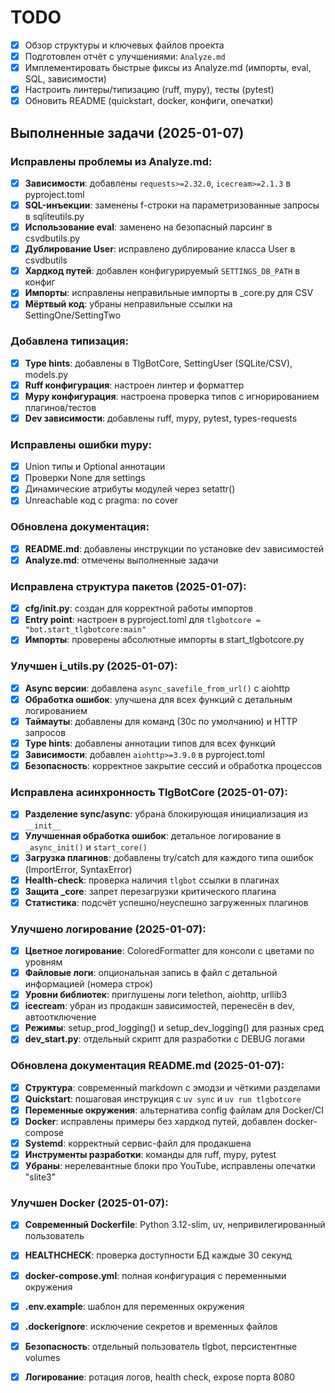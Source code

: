 # TODO

- [x] Обзор структуры и ключевых файлов проекта
- [x] Подготовлен отчёт с улучшениями: `Analyze.md`
- [x] Имплементировать быстрые фиксы из Analyze.md (импорты, eval, SQL, зависимости)
- [x] Настроить линтеры/типизацию (ruff, mypy), тесты (pytest)
- [x] Обновить README (quickstart, docker, конфиги, опечатки)

## Выполненные задачи (2025-01-07)

### Исправлены проблемы из Analyze.md:
- [x] **Зависимости**: добавлены `requests>=2.32.0`, `icecream>=2.1.3` в pyproject.toml
- [x] **SQL-инъекции**: заменены f-строки на параметризованные запросы в sqliteutils.py
- [x] **Использование eval**: заменено на безопасный парсинг в csvdbutils.py
- [x] **Дублирование User**: исправлено дублирование класса User в csvdbutils
- [x] **Хардкод путей**: добавлен конфигурируемый `SETTINGS_DB_PATH` в конфиг
- [x] **Импорты**: исправлены неправильные импорты в _core.py для CSV
- [x] **Мёртвый код**: убраны неправильные ссылки на SettingOne/SettingTwo

### Добавлена типизация:
- [x] **Type hints**: добавлены в TlgBotCore, SettingUser (SQLite/CSV), models.py
- [x] **Ruff конфигурация**: настроен линтер и форматтер
- [x] **Mypy конфигурация**: настроена проверка типов с игнорированием плагинов/тестов
- [x] **Dev зависимости**: добавлены ruff, mypy, pytest, types-requests

### Исправлены ошибки mypy:
- [x] Union типы и Optional аннотации
- [x] Проверки None для settings
- [x] Динамические атрибуты модулей через setattr()
- [x] Unreachable код с pragma: no cover

### Обновлена документация:
- [x] **README.md**: добавлены инструкции по установке dev зависимостей
- [x] **Analyze.md**: отмечены выполненные задачи

### Исправлена структура пакетов (2025-01-07):
- [x] **cfg/__init__.py**: создан для корректной работы импортов
- [x] **Entry point**: настроен в pyproject.toml для `tlgbotcore = "bot.start_tlgbotcore:main"`
- [x] **Импорты**: проверены абсолютные импорты в start_tlgbotcore.py

### Улучшен i_utils.py (2025-01-07):
- [x] **Async версии**: добавлена `async_savefile_from_url()` с aiohttp
- [x] **Обработка ошибок**: улучшена для всех функций с детальным логированием
- [x] **Таймауты**: добавлены для команд (30с по умолчанию) и HTTP запросов
- [x] **Type hints**: добавлены аннотации типов для всех функций
- [x] **Зависимости**: добавлен `aiohttp>=3.9.0` в pyproject.toml
- [x] **Безопасность**: корректное закрытие сессий и обработка процессов

### Исправлена асинхронность TlgBotCore (2025-01-07):
- [x] **Разделение sync/async**: убрана блокирующая инициализация из `__init__`
- [x] **Улучшенная обработка ошибок**: детальное логирование в `_async_init()` и `start_core()`
- [x] **Загрузка плагинов**: добавлены try/catch для каждого типа ошибок (ImportError, SyntaxError)
- [x] **Health-check**: проверка наличия `tlgbot` ссылки в плагинах
- [x] **Защита _core**: запрет перезагрузки критического плагина
- [x] **Статистика**: подсчёт успешно/неуспешно загруженных плагинов

### Улучшено логирование (2025-01-07):
- [x] **Цветное логирование**: ColoredFormatter для консоли с цветами по уровням
- [x] **Файловые логи**: опциональная запись в файл с детальной информацией (номера строк)
- [x] **Уровни библиотек**: приглушены логи telethon, aiohttp, urllib3
- [x] **icecream**: убран из продакшн зависимостей, перенесён в dev, автоотключение
- [x] **Режимы**: setup_prod_logging() и setup_dev_logging() для разных сред
- [x] **dev_start.py**: отдельный скрипт для разработки с DEBUG логами

### Обновлена документация README.md (2025-01-07):
- [x] **Структура**: современный markdown с эмодзи и чёткими разделами
- [x] **Quickstart**: пошаговая инструкция с `uv sync` и `uv run tlgbotcore`
- [x] **Переменные окружения**: альтернатива config файлам для Docker/CI
- [x] **Docker**: исправлены примеры без хардкод путей, добавлен docker-compose
- [x] **Systemd**: корректный сервис-файл для продакшена
- [x] **Инструменты разработки**: команды для ruff, mypy, pytest
- [x] **Убраны**: нерелевантные блоки про YouTube, исправлены опечатки "slite3"

### Улучшен Docker (2025-01-07):
- [x] **Современный Dockerfile**: Python 3.12-slim, uv, непривилегированный пользователь
- [x] **HEALTHCHECK**: проверка доступности БД каждые 30 секунд
- [x] **docker-compose.yml**: полная конфигурация с переменными окружения
- [x] **.env.example**: шаблон для переменных окружения
- [x] **.dockerignore**: исключение секретов и временных файлов
- [x] **Безопасность**: отдельный пользователь tlgbot, персистентные volumes
- [x] **Логирование**: ротация логов, health check, expose порта 8080

